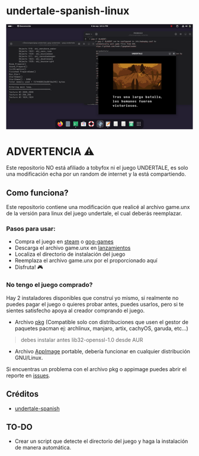 # undertale-spanish-linux

![preview](https://github.com/JesusChapman/undertale-spanish-linux/blob/main/preview.png)

# ADVERTENCIA ⚠️
Este repositorio NO está afiliado a tobyfox ni el juego UNDERTALE, es solo una modificación echa por un random de internet y la está compartiendo.


## Como funciona?
Este repositorio contiene una modificación que realicé al archivo game.unx de la versión para linux del juego undertale, el cual deberás reemplazar.

### Pasos para usar:

- Compra el juego en [steam](https://store.steampowered.com/app/391540/Undertale/) o [gog-games](https://www.gog.com/en/game/undertale)
- Descarga el archivo game.unx en [lanzamientos](https://github.com/JesusChapman/undertale-spanish-linux/releases)
- Localiza el directorio de instalación del juego
- Reemplaza el archivo game.unx por el proporcionado aquí
- Disfruta! 🎮

### No tengo el juego comprado?

Hay 2 instaladores disponibles que construí yo mismo, si realmente no puedes pagar el juego o quieres probar antes, puedes usarlos, pero si te sientes satisfecho apoya al creador comprando el juego.

- Archivo [pkg](https://1drv.ms/u/c/ef0c3b9a4edf10a9/ESPxEryyd71HiuRwAJKKw2YBQ4v2WT8nlRazP4aifaRIpQ?e=sbQIUg) (Compatible solo con distribuciones que usen el gestor
de paquetes pacman ej: archlinux, manjaro, artix, cachyOS, garuda, etc...)
> debes instalar antes lib32-openssl-1.0 desde AUR

- Archivo [AppImage](https://1drv.ms/u/c/ef0c3b9a4edf10a9/Eb2VX8OG3V1Htz38mOFMnhcBP0dkSGfFHrR9-HpN99l4rw?e=zYBS0i) portable, debería funcionar en cualquier distribución GNU/Linux.

Si encuentras un problema con el archivo pkg o appimage puedes abrir el reporte en [issues](https://github.com/JesusChapman/undertale-spanish-linux/issues).

## Créditos

- [undertale-spanish](https://www.undertale-spanish.com)

## TO-DO
- Crear un script que detecte el directorio del juego y haga la instalación de manera automática.
